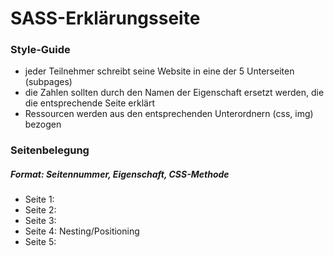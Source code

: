 # SASS-Erklärungsseite

### Style-Guide

 - jeder Teilnehmer schreibt seine Website in eine der 5 Unterseiten (subpages)
 - die Zahlen sollten durch den Namen der Eigenschaft ersetzt werden, die die entsprechende Seite erklärt
 - Ressourcen werden aus den entsprechenden Unterordnern (css, img) bezogen

### Seitenbelegung

##### Format: Seitennummer, Eigenschaft, CSS-Methode

 - Seite 1:
 - Seite 2:
 - Seite 3:
 - Seite 4: Nesting/Positioning
 - Seite 5:
